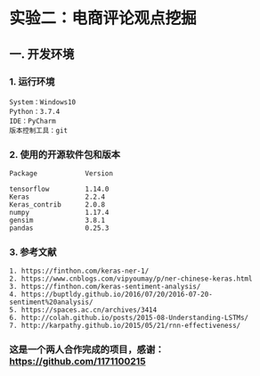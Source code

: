 # 实验二：电商评论观点挖掘

## 一. 开发环境

### 1. 运行环境
    System：Windows10
    Python：3.7.4
    IDE：PyCharm
    版本控制工具：git

### 2. 使用的开源软件包和版本
    Package            Version

    tensorflow         1.14.0
    Keras              2.2.4
    Keras_contrib      2.0.8
    numpy              1.17.4
    gensim             3.8.1
    pandas             0.25.3
### 3. 参考文献
    1. https://finthon.com/keras-ner-1/
    2. https://www.cnblogs.com/vipyoumay/p/ner-chinese-keras.html
    3. https://finthon.com/keras-sentiment-analysis/
    4. https://buptldy.github.io/2016/07/20/2016-07-20-sentiment%20analysis/
    5. https://spaces.ac.cn/archives/3414
    6. http://colah.github.io/posts/2015-08-Understanding-LSTMs/
    7. http://karpathy.github.io/2015/05/21/rnn-effectiveness/

### 这是一个两人合作完成的项目，感谢：https://github.com/1171100215

